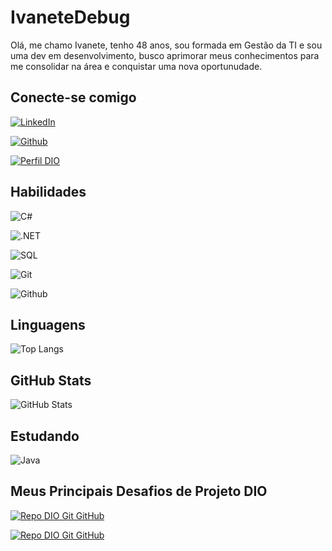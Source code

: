 # IvaneteDebug
Olá, me chamo Ivanete, tenho 48 anos, sou formada em Gestão da TI e sou uma dev em desenvolvimento, busco aprimorar meus conhecimentos para me consolidar na área e conquistar uma nova oportunudade.

## Conecte-se comigo
[![LinkedIn](https://img.shields.io/badge/LinkedIn-000?style=for-the-badge&logo=linkedin&logoColor=0E76A8)](https://www.linkedin.com/in/ivanete-silva/)

[![Github](https://img.shields.io/badge/Github-000?style=for-the-badge&logo=github)](https://github.com/IvaneteDebug)

[![Perfil DIO](https://img.shields.io/badge/-Meu%20Perfil%20na%20DIO-000?style=for-the-badge)](https://web.dio.me/users/ivanetevieira1000?tab=skills)

## Habilidades
![C#](https://img.shields.io/badge/C%23-000?style=for-the-badge&logo=c-sharp&logoColor=823085)

![.NET](https://img.shields.io/badge/.net-black?style=for-the-badge&logo=dotnet)

![SQL](https://img.shields.io/badge/SQL-000?style=for-the-badge&logo=microsoftsqlserver)

![Git](https://img.shields.io/badge/Git-000?style=for-the-badge&logo=git)

![Github](https://img.shields.io/badge/Github-000?style=for-the-badge&logo=Github)

## Linguagens
![Top Langs](https://github-readme-stats-git-masterrstaa-rickstaa.vercel.app/api/top-langs/?username=IvaneteDebug&bg_color=000&border_color=30A3DC&title_color=E94D5F&text_color=FFF)

## GitHub Stats
![GitHub Stats](https://github-readme-stats.vercel.app/api?username=IvaneteDebug&theme=transparent&bg_color=000&border_color=30A3DC&show_icons=true&icon_color=30A3DC&title_color=E94D5F&text_color=FFF)

## Estudando
![Java](https://img.shields.io/badge/Java-000?style=for-the-badge&logo=java)

## Meus Principais Desafios de Projeto DIO
[![Repo DIO Git GitHub](https://github-readme-stats.vercel.app/api/pin/?username=elidianaandrade&repo=dio-lab-open-source&bg_color=000&border_color=30A3DC&show_icons=true&icon_color=30A3DC&title_color=E94D5F&text_color=FFF)](https://github.com/elidianaandrade/dio-lab-open-source)

[![Repo DIO Git GitHub](https://github-readme-stats.vercel.app/api/pin/?username=felipeAguiarCode&repo=MegaApiDotnetCore&bg_color=000&border_color=30A3DC&show_icons=true&icon_color=30A3DC&title_color=E94D5F&text_color=FFF)](https://github.com/felipeAguiarCode/MegaApiDotnetCore)